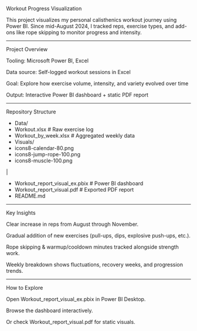 Workout Progress Visualization 

This project visualizes my personal calisthenics workout journey using Power BI.
Since mid-August 2024, I tracked reps, exercise types, and add-ons like rope skipping to monitor progress and intensity.

---

Project Overview

Tooling: Microsoft Power BI, Excel

Data source: Self-logged workout sessions in Excel

Goal: Explore how exercise volume, intensity, and variety evolved over time

Output: Interactive Power BI dashboard + static PDF report

---

Repository Structure

- Data/
- Workout.xlsx                # Raw exercise log
- Workout_by_week.xlsx        # Aggregated weekly data
- Visuals/
- icons8-calendar-80.png
- icons8-jump-rope-100.png
- icons8-muscle-100.png

|

- Workout_report_visual_ex.pbix   # Power BI dashboard
- Workout_report_visual.pdf       # Exported PDF report
- README.md

---

Key Insights

Clear increase in reps from August through November.

Gradual addition of new exercises (pull-ups, dips, explosive push-ups, etc.).

Rope skipping & warmup/cooldown minutes tracked alongside strength work.

Weekly breakdown shows fluctuations, recovery weeks, and progression trends.

---

How to Explore

Open Workout_report_visual_ex.pbix in Power BI Desktop.

Browse the dashboard interactively.

Or check Workout_report_visual.pdf for static visuals.

